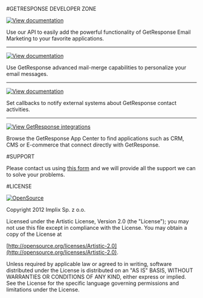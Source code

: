 #GETRESPONSE DEVELOPER ZONE

[![View documentation][2]][1]

Use our API to easily add the powerful functionality of GetResponse Email Marketing to your favorite applications.

[1]: https://github.com/GetResponse/DevZone/tree/master/API/README.md
[2]: https://raw.github.com/GetResponse/DevZone/master/API/icon.png

---

[![View documentation][4]][3]

Use GetResponse advanced mail-merge capabilities to personalize your email messages.

[3]: https://github.com/GetResponse/DevZone/tree/master/DC/README.md
[4]: https://raw.github.com/GetResponse/DevZone/master/DC/icon.png

---

[![View documentation][6]][5]

Set callbacks to notify external systems about GetResponse contact activities.

[5]: https://github.com/GetResponse/DevZone/tree/master/Callback/README.md
[6]: https://raw.github.com/GetResponse/DevZone/master/Callback/icon.png

---

[![View GetResponse integrations][8]][7]

Browse the GetResponse App Center to find applications such as CRM, CMS or E-commerce that connect directly with GetResponse.

[7]: https://github.com/GetResponse/DevZone/tree/master/Plugins
[8]: https://raw.github.com/GetResponse/DevZone/master/Plugins/icon.png

#SUPPORT

Please contact us using [this form](http://www.getresponse.com/feedback.html?devzone=yes) and we will provide all the support we can to solve your problems.

#LICENSE

<a href="http://opensource.org/"><img src="http://opensource.org/trademarks/opensource/OSI-Approved-License-100x137.png" alt="OpenSource"/></a>

Copyright 2012 Implix Sp. z o.o.

Licensed under the Artistic License, Version 2.0 (the "License"); you may not use this file except in compliance with the License. You may obtain a copy of the License at

[http://opensource.org/licenses/Artistic-2.0](http://opensource.org/licenses/Artistic-2.0).

Unless required by applicable law or agreed to in writing, software distributed under the License is distributed on an "AS IS" BASIS, WITHOUT WARRANTIES OR CONDITIONS OF ANY KIND, either express or implied. See the License for the specific language governing permissions and limitations under the License.
